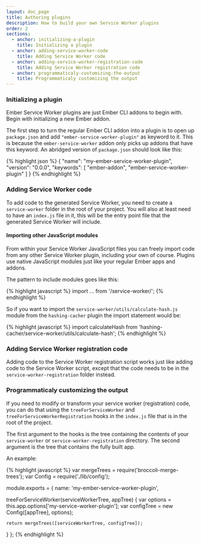 ```yaml
---
layout: doc_page
title: Authoring plugins
description: How to build your own Service Worker plugins
order: 2
sections:
  - anchor: initializing-a-plugin
    title: Initializing a plugin
  - anchor: adding-service-worker-code
    title: Adding Service Worker code
  - anchor: adding-service-worker-registration-code
    title: Adding Service Worker registration code
  - anchor: programmaticaly-customizing-the-output
    title: Programmaticaly customizing the output
---
```


### Initializing a plugin

Ember Service Worker plugins are just Ember CLI addons to begin with. Begin with
initializing a new Ember addon.

The first step to turn the regular Ember CLI addon into a plugin is to open up
`package.json` and add `"ember-service-worker-plugin"` as keyword to it. This is
because the `ember-service-worker` addon only picks up addons that have this
keyword. An abridged version of `package.json` should look like this:

{% highlight json %}
{
  "name": "my-ember-service-worker-plugin",
  "version": "0.0.0",
  "keywords": [
    "ember-addon",
    "ember-service-worker-plugin"
  ]
}
{% endhighlight %}

### Adding Service Worker code

To add code to the generated Service Worker, you need to create a
`service-worker` folder in the root of your project. You will also at least need
to have an `index.js` file in it, this will be the entry point file that the
generated Service Worker will include.

#### Importing other JavaScript modules

From within your Service Worker JavaScript files you can freely import code from
any other Service Worker plugin, including your own of course. Plugins use
native JavaScript modules just like your regular Ember apps and addons.

The pattern to include modules goes like this:

{% highlight javascript %}
import ... from '<plugin-name>/service-worker/<path-to-module>';
{% endhighlight %}

So if you want to import the `service-worker/utils/calculate-hash.js` module
from the `hashing-cacher` plugin the import statement would be:

{% highlight javascript %}
import calculateHash from 'hashing-cacher/service-worker/utils/calculate-hash';
{% endhighlight %}

### Adding Service Worker registration code

Adding code to the Service Worker registration script works just like adding
code to the Service Worker script, except that the code needs to be in the
`service-worker-registration` folder instead.

### Programmaticaly customizing the output

If you need to modify or transform your service worker (registration) code, you
can do that using the `treeForServiceWorker` and
`treeForServiceWorkerRegistration` hooks in the `index.js` file that is in the
root of the project.

The first argument to the hooks is the tree containing the contents of your
`service-worker` or `service-worker-registration` directory. The second argument
is the tree that contains the fully built app.

An example:

{% highlight javascript %}
var mergeTrees = require('broccoli-merge-trees');
var Config = require('./lib/config');

module.exports = {
  name: 'my-ember-service-worker-plugin',

  treeForServiceWorker(serviceWorkerTree, appTree) {
    var options = this.app.options['my-service-worker-plugin'];
    var configTree = new Config([appTree], options);

    return mergeTrees([serviceWorkerTree, configTree]);
  }
};
{% endhighlight %}
